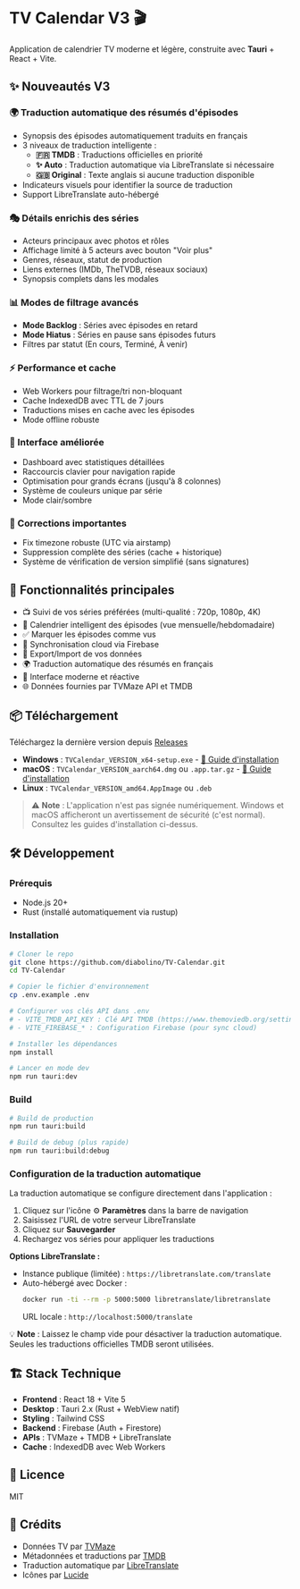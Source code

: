 # TV Calendar V3 🎬

Application de calendrier TV moderne et légère, construite avec **Tauri** + React + Vite.

## ✨ Nouveautés V3

### 🌍 Traduction automatique des résumés d'épisodes
- Synopsis des épisodes automatiquement traduits en français
- 3 niveaux de traduction intelligente :
  - **🇫🇷 TMDB** : Traductions officielles en priorité
  - **✨ Auto** : Traduction automatique via LibreTranslate si nécessaire
  - **🇬🇧 Original** : Texte anglais si aucune traduction disponible
- Indicateurs visuels pour identifier la source de traduction
- Support LibreTranslate auto-hébergé

### 🎭 Détails enrichis des séries
- Acteurs principaux avec photos et rôles
- Affichage limité à 5 acteurs avec bouton "Voir plus"
- Genres, réseaux, statut de production
- Liens externes (IMDb, TheTVDB, réseaux sociaux)
- Synopsis complets dans les modales

### 📊 Modes de filtrage avancés
- **Mode Backlog** : Séries avec épisodes en retard
- **Mode Hiatus** : Séries en pause sans épisodes futurs
- Filtres par statut (En cours, Terminé, À venir)

### ⚡ Performance et cache
- Web Workers pour filtrage/tri non-bloquant
- Cache IndexedDB avec TTL de 7 jours
- Traductions mises en cache avec les épisodes
- Mode offline robuste

### 🎨 Interface améliorée
- Dashboard avec statistiques détaillées
- Raccourcis clavier pour navigation rapide
- Optimisation pour grands écrans (jusqu'à 8 colonnes)
- Système de couleurs unique par série
- Mode clair/sombre

### 🔧 Corrections importantes
- Fix timezone robuste (UTC via airstamp)
- Suppression complète des séries (cache + historique)
- Système de vérification de version simplifié (sans signatures)

## 🚀 Fonctionnalités principales

- 📺 Suivi de vos séries préférées (multi-qualité : 720p, 1080p, 4K)
- 📅 Calendrier intelligent des épisodes (vue mensuelle/hebdomadaire)
- ✅ Marquer les épisodes comme vus
- 🔄 Synchronisation cloud via Firebase
- 💾 Export/Import de vos données
- 🌍 Traduction automatique des résumés en français
- 🎨 Interface moderne et réactive
- 🌐 Données fournies par TVMaze API et TMDB

## 📦 Téléchargement

Téléchargez la dernière version depuis [Releases](https://github.com/diabolino/TV-Calendar/releases)

- **Windows** : `TVCalendar_VERSION_x64-setup.exe` - [📖 Guide d'installation](WINDOWS_INSTALL.md)
- **macOS** : `TVCalendar_VERSION_aarch64.dmg` ou `.app.tar.gz` - [📖 Guide d'installation](MACOS_INSTALL.md)
- **Linux** : `TVCalendar_VERSION_amd64.AppImage` ou `.deb`

> ⚠️ **Note** : L'application n'est pas signée numériquement. Windows et macOS afficheront un avertissement de sécurité (c'est normal). Consultez les guides d'installation ci-dessus.

## 🛠️ Développement

### Prérequis

- Node.js 20+
- Rust (installé automatiquement via rustup)

### Installation

```bash
# Cloner le repo
git clone https://github.com/diabolino/TV-Calendar.git
cd TV-Calendar

# Copier le fichier d'environnement
cp .env.example .env

# Configurer vos clés API dans .env
# - VITE_TMDB_API_KEY : Clé API TMDB (https://www.themoviedb.org/settings/api)
# - VITE_FIREBASE_* : Configuration Firebase (pour sync cloud)

# Installer les dépendances
npm install

# Lancer en mode dev
npm run tauri:dev
```

### Build

```bash
# Build de production
npm run tauri:build

# Build de debug (plus rapide)
npm run tauri:build:debug
```

### Configuration de la traduction automatique

La traduction automatique se configure directement dans l'application :

1. Cliquez sur l'icône ⚙️ **Paramètres** dans la barre de navigation
2. Saisissez l'URL de votre serveur LibreTranslate
3. Cliquez sur **Sauvegarder**
4. Rechargez vos séries pour appliquer les traductions

**Options LibreTranslate :**
- Instance publique (limitée) : `https://libretranslate.com/translate`
- Auto-hébergé avec Docker :
  ```bash
  docker run -ti --rm -p 5000:5000 libretranslate/libretranslate
  ```
  URL locale : `http://localhost:5000/translate`

💡 **Note** : Laissez le champ vide pour désactiver la traduction automatique. Seules les traductions officielles TMDB seront utilisées.

## 🏗️ Stack Technique

- **Frontend** : React 18 + Vite 5
- **Desktop** : Tauri 2.x (Rust + WebView natif)
- **Styling** : Tailwind CSS
- **Backend** : Firebase (Auth + Firestore)
- **APIs** : TVMaze + TMDB + LibreTranslate
- **Cache** : IndexedDB avec Web Workers

## 📝 Licence

MIT

## 🙏 Crédits

- Données TV par [TVMaze](https://www.tvmaze.com/)
- Métadonnées et traductions par [TMDB](https://www.themoviedb.org/)
- Traduction automatique par [LibreTranslate](https://libretranslate.com/)
- Icônes par [Lucide](https://lucide.dev/)
